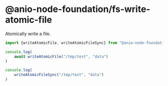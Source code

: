 # @anio-node-foundation/fs-write-atomic-file

Atomically write a file.

```js
import {writeAtomicFile, writeAtomicFileSync} from "@anio-node-foundation/fs-write-atomic-file"

console.log(
	await writeAtomicFile("/tmp/test", "data")
)

console.log(
	writeAtomicFileSync("/tmp/test", "data")
)
```
